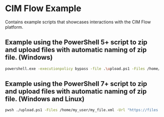 # CIM Flow Example

Contains example scripts that showcases interactions with the CIM Flow platform.

## Example using the PowerShell 5+ script to zip and upload files with automatic naming of zip file. (Windows)

```sh
powershell.exe -executionpolicy bypass -file .\upload.ps1 -Files /home/my_user/my_file.xml -Url "https://files.customer_name.cimflow.net/input" -Username "my_username" -Password "mypassword"
```

## Example using the PowerShell 7+ script to zip and upload files with automatic naming of zip file. (Windows and Linux)

```sh
pwsh ./upload.ps1 -Files /home/my_user/my_file.xml -Url "https://files.customer_name.cimflow.net/input" -Username "my_username" -Password "mypassword"
```
